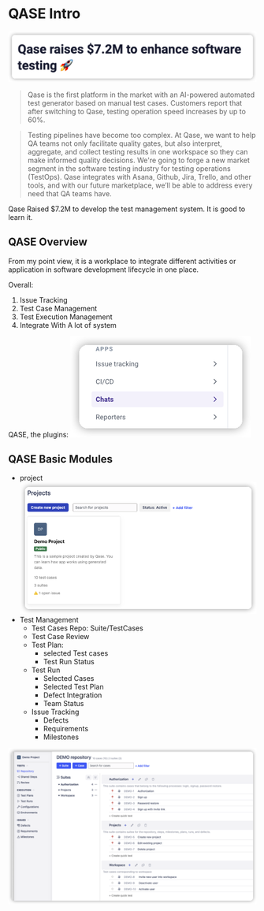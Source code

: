 # QASE Intro

![](./2023-09-18-16-46-53.png)

> Qase is the first platform in the market with an AI-powered automated test generator based on manual test cases. Customers report that after switching to Qase, testing operation speed increases by up to 60%.

> Testing pipelines have become too complex. At Qase, we want to help QA teams not only facilitate quality gates, but also interpret, aggregate, and collect testing results in one workspace so they can make informed quality decisions. We're going to forge a new market segment in the software testing industry for testing operations (TestOps). Qase integrates with Asana, Github, Jira, Trello, and other tools, and with our future marketplace, we’ll be able to address every need that QA teams have.

Qase Raised $7.2M to develop the test management system. 
It is good to learn it.

## QASE Overview

From my point view, it is a workplace to integrate different activities or application in software development lifecycle in one place. 

Overall:
1. Issue Tracking
2. Test Case Management
3. Test Execution Management
4. Integrate With A lot of system


QASE, the plugins: 
![](./2023-09-18-16-52-35.png)

## QASE Basic Modules

- project
![](./2023-09-18-16-55-42.png)
- Test Management
  - Test Cases Repo: Suite/TestCases
  - Test Case Review
  - Test Plan:
    - selected Test cases
    - Test Run Status
  - Test Run
    - Selected Cases
    - Selected Test Plan
    - Defect Integration
    - Team Status
  - Issue Tracking
    - Defects
    - Requirements
    - Milestones

![](./2023-09-18-16-55-59.png)